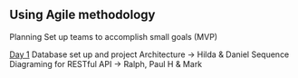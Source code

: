 ## Using Agile methodology

Planning
Set up teams to accomplish small goals (MVP)

<u>Day 1</u>
Database set up and project Architecture -> Hilda & Daniel
Sequence Diagraming for RESTful API -> Ralph, Paul H & Mark

